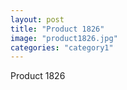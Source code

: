 ```yaml
---
layout: post
title: "Product 1826"
image: "product1826.jpg"
categories: "category1"
---
```

Product 1826

